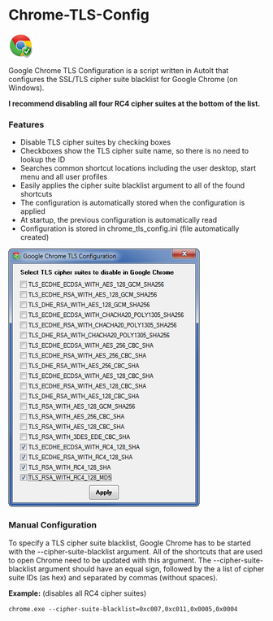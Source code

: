 # Chrome-TLS-Config  
![Icon](https://raw.githubusercontent.com/timdawg/Chrome-TLS-Config/master/content/icon.png)

Google Chrome TLS Configuration is a script written in AutoIt that configures the SSL/TLS cipher suite blacklist for Google Chrome (on Windows).

**I recommend disabling all four RC4 cipher suites at the bottom of the list.**

### Features
* Disable TLS cipher suites by checking boxes
* Checkboxes show the TLS cipher suite name, so there is no need to lookup the ID
* Searches common shortcut locations including the user desktop, start menu and all user profiles
* Easily applies the cipher suite blacklist argument to all of the found shortcuts
* The configuration is automatically stored when the configuration is applied
* At startup, the previous configuration is automatically read
* Configuration is stored in chrome_tls_config.ini (file automatically created)

![Screenshot](https://raw.githubusercontent.com/timdawg/Chrome-TLS-Config/master/content/screenshot.png)

### Manual Configuration
To specify a TLS cipher suite blacklist, Google Chrome has to be started with the --cipher-suite-blacklist argument.  All of the shortcuts that are used to open Chrome need to be updated with this argument.  The --cipher-suite-blacklist argument should have an equal sign, followed by the a list of cipher suite IDs (as hex) and separated by commas (without spaces).

**Example:** (disables all RC4 cipher suites)
```
chrome.exe --cipher-suite-blacklist=0xc007,0xc011,0x0005,0x0004
```
